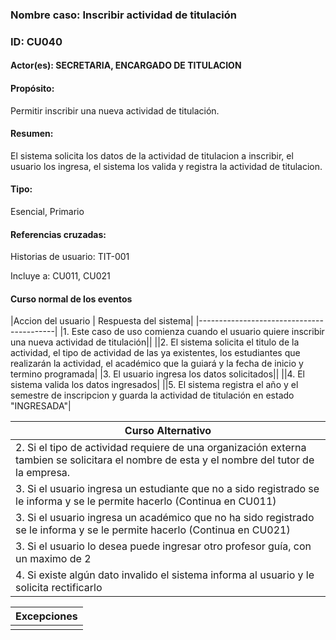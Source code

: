 ### Nombre caso: Inscribir actividad de titulación
### ID: CU040
#### Actor(es): SECRETARIA, ENCARGADO DE TITULACION
#### Propósito:
Permitir inscribir una nueva actividad de titulación.
#### Resumen:
El sistema solicita los datos de la actividad de titulacion a inscribir, el usuario los ingresa, el sistema los valida y registra la actividad de titulacion.
#### Tipo:
Esencial, Primario
#### Referencias cruzadas:
Historias de usuario: TIT-001

Incluye a: CU011, CU021

#### Curso normal de los eventos


|Accion del usuario | Respuesta del sistema|
|------------------------------------------|
|1. Este caso de uso comienza cuando el usuario quiere inscribir una nueva actividad de titulación||
||2. El sistema solicita el titulo de la actividad, el tipo de actividad de las ya existentes, los estudiantes que realizarán la actividad, el académico que la guiará y la fecha de inicio y termino programada|
|3. El usuario ingresa los datos solicitados||
||4. El sistema valida los datos ingresados|
||5. El sistema registra el año y el semestre de inscripcion y guarda la actividad de titulación en estado "INGRESADA"|

|Curso Alternativo|
|-----------------|
|2. Si el tipo de actividad requiere de una organización externa tambien se solicitara el nombre de esta y el nombre del tutor de la empresa.|
|3. Si el usuario ingresa un estudiante que no a sido registrado se le informa y se le permite hacerlo (Continua en CU011)|
|3. Si el usuario ingresa un académico que no ha sido registrado se le informa y se le permite hacerlo (Continua en CU021)|
|3. Si el usuario lo desea puede ingresar otro profesor guía, con un maximo de 2|
|4. Si existe algún dato invalido el sistema informa al usuario y le solicita rectificarlo|




|Excepciones|
|-----------------|
||

